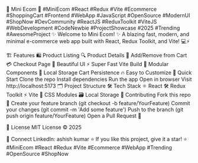 🛒 Mini Ecom 🚀
#MiniEcom #React #Redux #Vite #Ecommerce #ShoppingCart #Frontend #WebApp #JavaScript #OpenSource #ModernUI #ShopNow #DevCommunity #ReactJS #ReduxToolkit #ViteJS #WebDevelopment #CodeNewbie #ProjectShowcase #2025 #Trending #AwesomeProject
✨ Welcome to Mini Ecom! ✨
A blazing fast, modern, and minimal e-commerce web app built with React, Redux Toolkit, and Vite! 💻⚡

🏗️ Features
🛍️ Product Listing
🔍 Product Details
🛒 Add/Remove from Cart
💳 Checkout Page
🌈 Beautiful UI
⚡ Super Fast Vite Build
🧩 Modular Components
💾 Local Storage Cart Persistence
🔥 Easy to Customize
🚀 Quick Start
Clone the repo
Install dependencies
Run the app
Open in browser
Visit http://localhost:5173
🗂️ Project Structure
🛠️ Tech Stack
⚛️ React
🛠️ Redux Toolkit
⚡ Vite
🎨 CSS Modules
🗃️ Local Storage
🤝 Contributing
Fork this repo 🍴
Create your feature branch (git checkout -b feature/YourFeature)
Commit your changes (git commit -m 'Add some feature')
Push to the branch (git push origin feature/YourFeature)
Open a Pull Request 🚀

📄 License
MIT License © 2025

💬 Connect
LinkedIn: ashish kumar
⭐️ If you like this project, give it a star! ⭐️
#MiniEcom #React #Redux #Vite #Ecommerce #WebApp #Trending #OpenSource #ShopNow